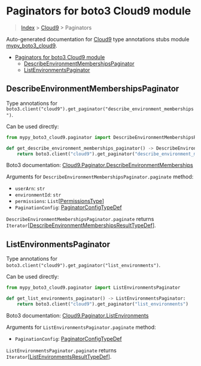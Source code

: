 # Paginators for boto3 Cloud9 module

> [Index](..) > [Cloud9](.) > Paginators

Auto-generated documentation for
[Cloud9](https://boto3.amazonaws.com/v1/documentation/api/1.17.73/reference/services/cloud9.html#Cloud9)
type annotations stubs module
[mypy_boto3_cloud9](https://pypi.org/project/mypy-boto3-cloud9/).

- [Paginators for boto3 Cloud9 module](#paginators-for-boto3-cloud9-module)
  - [DescribeEnvironmentMembershipsPaginator](#describeenvironmentmembershipspaginator)
  - [ListEnvironmentsPaginator](#listenvironmentspaginator)

## DescribeEnvironmentMembershipsPaginator

Type annotations for
`boto3.client("cloud9").get_paginator("describe_environment_memberships")`.

Can be used directly:

```python
from mypy_boto3_cloud9.paginator import DescribeEnvironmentMembershipsPaginator

def get_describe_environment_memberships_paginator() -> DescribeEnvironmentMembershipsPaginator:
    return boto3.client("cloud9").get_paginator("describe_environment_memberships")
```

Boto3 documentation:
[Cloud9.Paginator.DescribeEnvironmentMemberships](https://boto3.amazonaws.com/v1/documentation/api/1.17.73/reference/services/cloud9.html#Cloud9.Paginator.DescribeEnvironmentMemberships)

Arguments for `DescribeEnvironmentMembershipsPaginator.paginate` method:

- `userArn`: `str`
- `environmentId`: `str`
- `permissions`: `List`\[[PermissionsType](./literals.md#permissionstype)\]
- `PaginationConfig`:
  [PaginatorConfigTypeDef](./type_defs.md#paginatorconfigtypedef)

`DescribeEnvironmentMembershipsPaginator.paginate` returns
`Iterator`\[[DescribeEnvironmentMembershipsResultTypeDef](./type_defs.md#describeenvironmentmembershipsresulttypedef)\].

## ListEnvironmentsPaginator

Type annotations for
`boto3.client("cloud9").get_paginator("list_environments")`.

Can be used directly:

```python
from mypy_boto3_cloud9.paginator import ListEnvironmentsPaginator

def get_list_environments_paginator() -> ListEnvironmentsPaginator:
    return boto3.client("cloud9").get_paginator("list_environments")
```

Boto3 documentation:
[Cloud9.Paginator.ListEnvironments](https://boto3.amazonaws.com/v1/documentation/api/1.17.73/reference/services/cloud9.html#Cloud9.Paginator.ListEnvironments)

Arguments for `ListEnvironmentsPaginator.paginate` method:

- `PaginationConfig`:
  [PaginatorConfigTypeDef](./type_defs.md#paginatorconfigtypedef)

`ListEnvironmentsPaginator.paginate` returns
`Iterator`\[[ListEnvironmentsResultTypeDef](./type_defs.md#listenvironmentsresulttypedef)\].

